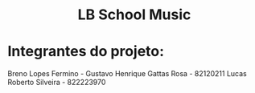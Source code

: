 <h1 align="center">LB School Music</h1>

# Integrantes do projeto:

Breno Lopes Fermino - 
Gustavo Henrique Gattas Rosa - 82120211
Lucas Roberto Silveira - 822223970
